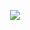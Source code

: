 <p align="center">
  <a href="https://github.com/FrenKsxr/FrenKsxr.git">
    <img src="https://readme-typing-svg.herokuapp.com?font=Time+New+Roman&color=cyan&size=25&center=true&vCenter=true&width=600&height=100&lines=Hola,+soy+FrenKsxr;Desarrollador+de+Software+y+Multiplataforma;Apasionado+por+la+tecnología;Aprendiz+constante;Explorando+nuevas+tecnologías">
  </a>
</p>
